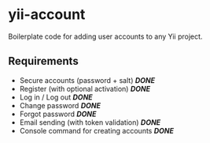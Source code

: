 yii-account
===========

Boilerplate code for adding user accounts to any Yii project.

Requirements
------------

- Secure accounts (password + salt) ___DONE___
- Register (with optional activation) ___DONE___
- Log in / Log out ___DONE___
- Change password ___DONE___
- Forgot password ___DONE___
- Email sending (with token validation) ___DONE___
- Console command for creating accounts ___DONE___
